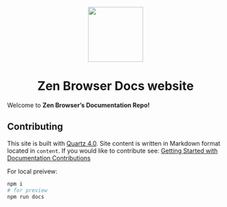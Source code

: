 <p align="center">
<picture>
    <img src="https://cdn.jsdelivr.net/gh/zen-browser/www@master/public/logos/zen-alpha-blue.svg" width="128px">
</picture>
</p>
<h1 align="center">
Zen Browser Docs website
</h1>

Welcome to **Zen Browser’s Documentation Repo!** 

## Contributing

This site is built with [Quartz 4.0](https://quartz.jzhao.xyz/). Site content is written in Markdown format located in `content`. 
If you would like to contribute see: [Getting Started with Documentation Contributions](https://docs.zen-browser.app/contribute/docs)

For local preivew:

```bash
npm i
# for preview
npm run docs
```
